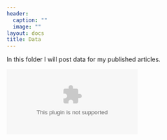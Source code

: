 ```yaml
---
header:
  caption: ""
  image: ""
layout: docs
title: Data
---
```


In this folder I will post data for my published articles.

![Detainee Database (FPA 2016 Article)](~/academic-kickstart/static/files/ISIDv1.1.zip)

